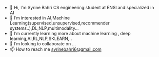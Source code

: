 - 👋 Hi, I’m Syrine Bahri CS engineering student at ENSI and specialized in AI
- 👀 I’m interested in AI,Machine Learning(supervised,unsupervised,recommender systems..),DL,NLP,multimodality...
- 🌱 I’m currently learning more about machine learning , deep learning,AI,RL,NLP,SKLEARN,..
- 💞️ I’m looking to collaborate on ...
- 📫 How to reach me syrinebahri6@gmail.com

<!---
SyrineB11/SyrineB11 is a ✨ special ✨ repository because its `README.md` (this file) appears on your GitHub profile.
You can click the Preview link to take a look at your changes.
--->

